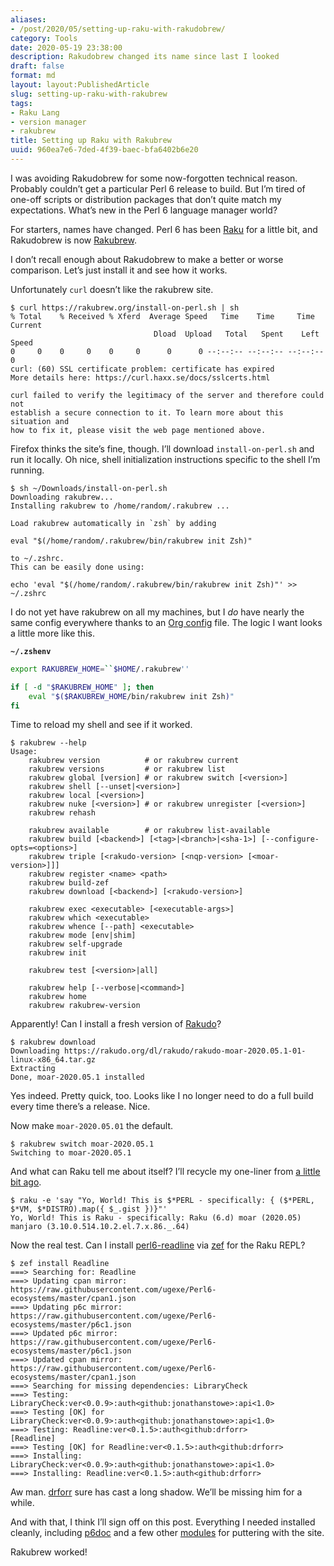 ```yaml
---
aliases:
- /post/2020/05/setting-up-raku-with-rakudobrew/
category: Tools
date: 2020-05-19 23:38:00
description: Rakudobrew changed its name since last I looked
draft: false
format: md
layout: layout:PublishedArticle
slug: setting-up-raku-with-rakubrew
tags:
- Raku Lang
- version manager
- rakubrew
title: Setting up Raku with Rakubrew
uuid: 960ea7e6-7ded-4f39-baec-bfa6402b6e20
---
```


I was avoiding Rakudobrew for some now-forgotten technical reason.  Probably
couldn’t get a particular Perl 6 release to build.  But I’m tired of one-off
scripts or distribution packages that don’t quite match my expectations.
What’s new in the Perl 6 language manager world?

For starters, names have changed.  Perl 6 has been [Raku][raku] for a little
bit, and Rakudobrew is now [Rakubrew][rakubrew].

I don’t recall enough about Rakudobrew to make a better or worse comparison.
Let’s just install it and see how it works.

Unfortunately `curl` doesn’t like the rakubrew site.

    $ curl https://rakubrew.org/install-on-perl.sh | sh
    % Total    % Received % Xferd  Average Speed   Time    Time     Time  Current
                                    Dload  Upload   Total   Spent    Left  Speed
    0     0    0     0    0     0      0      0 --:--:-- --:--:-- --:--:--     0
    curl: (60) SSL certificate problem: certificate has expired
    More details here: https://curl.haxx.se/docs/sslcerts.html

    curl failed to verify the legitimacy of the server and therefore could not
    establish a secure connection to it. To learn more about this situation and
    how to fix it, please visit the web page mentioned above.

Firefox thinks the site’s fine, though.  I’ll download `install-on-perl.sh`
and run it locally.  Oh nice, shell initialization instructions specific to the
shell I’m running.

    $ sh ~/Downloads/install-on-perl.sh
    Downloading rakubrew...
    Installing rakubrew to /home/random/.rakubrew ...

    Load rakubrew automatically in `zsh` by adding

    eval "$(/home/random/.rakubrew/bin/rakubrew init Zsh)"

    to ~/.zshrc.
    This can be easily done using:

    echo 'eval "$(/home/random/.rakubrew/bin/rakubrew init Zsh)"' >> ~/.zshrc

I do not yet have rakubrew on all my machines, but I *do* have nearly the same
config everywhere thanks to an [Org config][org-config] file.  The logic I want
looks a little more like this.

**`~/.zshenv`**

``` bash
export RAKUBREW_HOME=``$HOME/.rakubrew''

if [ -d "$RAKUBREW_HOME" ]; then
    eval "$($RAKUBREW_HOME/bin/rakubrew init Zsh)"
fi
```

Time to reload my shell and see if it worked.

    $ rakubrew --help
    Usage:
        rakubrew version          # or rakubrew current
        rakubrew versions         # or rakubrew list
        rakubrew global [version] # or rakubrew switch [<version>]
        rakubrew shell [--unset|<version>]
        rakubrew local [<version>]
        rakubrew nuke [<version>] # or rakubrew unregister [<version>]
        rakubrew rehash

        rakubrew available        # or rakubrew list-available
        rakubrew build [<backend>] [<tag>|<branch>|<sha-1>] [--configure-opts=<options>]
        rakubrew triple [<rakudo-version> [<nqp-version> [<moar-version>]]]
        rakubrew register <name> <path>
        rakubrew build-zef
        rakubrew download [<backend>] [<rakudo-version>]

        rakubrew exec <executable> [<executable-args>]
        rakubrew which <executable>
        rakubrew whence [--path] <executable>
        rakubrew mode [env|shim]
        rakubrew self-upgrade
        rakubrew init

        rakubrew test [<version>|all]

        rakubrew help [--verbose|<command>]
        rakubrew home
        rakubrew rakubrew-version

Apparently!  Can I install a fresh version of [Rakudo][rakudo]?

    $ rakubrew download
    Downloading https://rakudo.org/dl/rakudo/rakudo-moar-2020.05.1-01-linux-x86_64.tar.gz
    Extracting
    Done, moar-2020.05.1 installed

Yes indeed.  Pretty quick, too.  Looks like I no longer need to do a full build
every time there’s a release.  Nice.

Now make `moar-2020.05.01` the default.

    $ rakubrew switch moar-2020.05.1
    Switching to moar-2020.05.1

And what can Raku tell me about itself?  I’ll recycle my one-liner from [a
little bit ago][a-little-bit-ago].

    $ raku -e 'say "Yo, World! This is $*PERL - specifically: { ($*PERL, $*VM, $*DISTRO).map({ $_.gist })}"'
    Yo, World! This is Raku - specifically: Raku (6.d) moar (2020.05) manjaro (3.10.0.514.10.2.el.7.x.86._.64)

Now the real test.  Can I install [perl6-readline][] via [zef][] for the Raku REPL?

    $ zef install Readline
    ===> Searching for: Readline
    ===> Updating cpan mirror: https://raw.githubusercontent.com/ugexe/Perl6-ecosystems/master/cpan1.json
    ===> Updating p6c mirror: https://raw.githubusercontent.com/ugexe/Perl6-ecosystems/master/p6c1.json
    ===> Updated p6c mirror: https://raw.githubusercontent.com/ugexe/Perl6-ecosystems/master/p6c1.json
    ===> Updated cpan mirror: https://raw.githubusercontent.com/ugexe/Perl6-ecosystems/master/cpan1.json
    ===> Searching for missing dependencies: LibraryCheck
    ===> Testing: LibraryCheck:ver<0.0.9>:auth<github:jonathanstowe>:api<1.0>
    ===> Testing [OK] for LibraryCheck:ver<0.0.9>:auth<github:jonathanstowe>:api<1.0>
    ===> Testing: Readline:ver<0.1.5>:auth<github:drforr>
    [Readline]
    ===> Testing [OK] for Readline:ver<0.1.5>:auth<github:drforr>
    ===> Installing: LibraryCheck:ver<0.0.9>:auth<github:jonathanstowe>:api<1.0>
    ===> Installing: Readline:ver<0.1.5>:auth<github:drforr>

Aw man. [drforr][] sure has cast a long shadow.  We’ll be missing him for a
while.

And with that, I think I’ll sign off on this post.  Everything I needed
installed cleanly, including [p6doc][] and a few other [modules][] for
puttering with the site.

Rakubrew worked!

[raku]: https://raku.org/
[rakubrew]: https://rakubrew.org/
[org-config]: /tags/orgconfig
[rakudo]: https://rakudo.org
[a-little-bit-ago]: /post/2019/11/building-rakudo-and-moarvm-on-linux/
[perl6-readline]: https://github.com/drforr/perl6-readline
[zef]: https://github.com/ugexe/zef
[drforr]: https://news.perlfoundation.org/post/remembering-jeff-goff
[p6doc]: https://github.com/Raku/doc
[modules]: https://modules.raku.org
